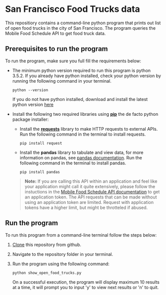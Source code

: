 # San Francisco Food Trucks data

This repositiory contains a command-line python program that prints out list of open food trucks in the city of San Francisco. The program queries the Mobile Food Schedule API to get food truck data. 

## Prerequisites to run the program

To run the program, make sure you full fill the requirements below:

* The minimum python version required to run this program is python 3.5.2. If you already have python installed, check your python version by running the following command in your terminal.

    ```
    python --version
    ```

    If you do not have python installed, download and install the latest python version [here](https://www.python.org/downloads/)


* Install the following two required libraries using [**pip**](https://pip.pypa.io/en/stable/) the de facto python package installer:
    
    * Install the [**requests**](http://docs.python-requests.org/en/master/) library to make HTTP requests to external APIs. Run the following command in the terminal to install requests.
        ```
        pip install request
        ```

    * Install the **pandas** library to tabulate and view data, for more information on pandas, see [pandas documentation](https://pandas.pydata.org/pandas-docs/stable/). Run the following command in the terminal to install pandas.
        ```
        pip install pandas
        ```
    
    
    >**Note:**
    >If you are calling this API within an application and feel like your application might call it quite extensively, please follow the instuctions in the [Mobile Food Schedule API documentation](https://dev.socrata.com/docs/app-tokens.html) to get an application token. The API requests that can be made without using an application token are limited. Request with application tokens have a higher limit, but might be throtteled if abused.

## Run the program

To run this program from a command-line terminal follow the steps below:

1. [Clone](https://help.github.com/en/github/creating-cloning-and-archiving-repositories/cloning-a-repository) this repository from github.

2. Navigate to the repository folder in your terminal.

3. Run the program using the following command:

    ```
    python show_open_food_trucks.py
    ```

    On a successful execution, the program will display maximum 10 results at a time, it will prompt you to input 'y' to view next results or 'n' to quit.




